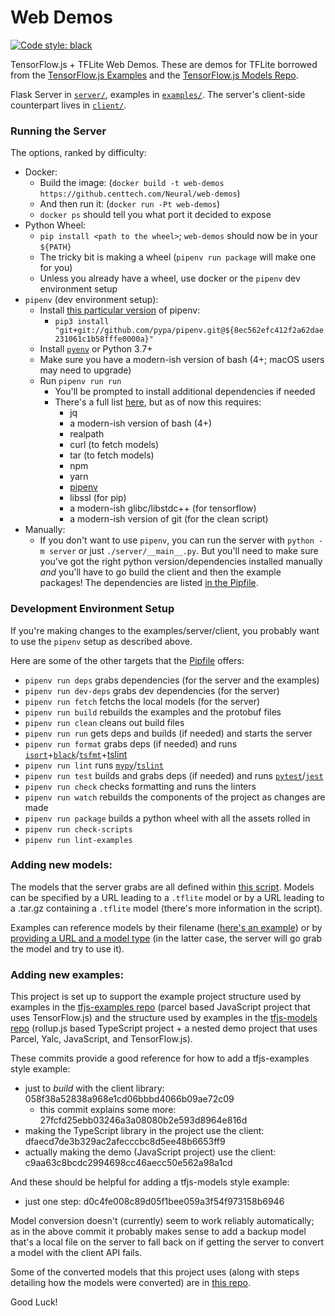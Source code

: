 # Web Demos
[![Code style: black](https://img.shields.io/badge/code%20style-black-000000.svg)](https://github.com/python/black)

TensorFlow.js + TFLite Web Demos. These are demos for TFLite borrowed from the [TensorFlow.js Examples](https://github.com/tensorflow/tfjs-examples) and the [TensorFlow.js Models Repo](https://github.com/tensorflow/tfjs-models).

Flask Server in [`server/`](server), examples in [`examples/`](examples). The server's client-side counterpart lives in [`client/`](client).

### Running the Server
The options, ranked by difficulty:
  - Docker:
    + Build the image: (`docker build -t web-demos https://github.centtech.com/Neural/web-demos`)
    + And then run it: (`docker run -Pt web-demos`)
    + `docker ps` should tell you what port it decided to expose
  - Python Wheel:
    + `pip install <path to the wheel>`; `web-demos` should now be in your `${PATH}`
    + The tricky bit is making a wheel (`pipenv run package` will make one for you)
    + Unless you already have a wheel, use docker or the `pipenv` dev environment setup
  - `pipenv` (dev environment setup):
    + Install [this particular version](https://github.com/pypa/pipenv/tree/8ec562efc412f2a62dae231061c1b58fffe0000a) of pipenv:
      * `pip3 install "git+git://github.com/pypa/pipenv.git@${8ec562efc412f2a62dae231061c1b58fffe0000a}"`
    + Install [`pyenv`](https://github.com/pyenv/pyenv) or Python 3.7+
    + Make sure you have a modern-ish version of bash (4+; macOS users may need to upgrade)
    + Run `pipenv run run`
      * You'll be prompted to install additional dependencies if needed
      * There's a full list [here](scripts/local-deps#L10-24), but as of now this requires:
        - jq
        - a modern-ish version of bash (4+)
        - realpath
        - curl (to fetch models)
        - tar (to fetch models)
        - npm
        - yarn
        - [pipenv](https://github.com/pypa/pipenv)
        - libssl (for pip)
        - a modern-ish glibc/libstdc++ (for tensorflow)
        - a modern-ish version of git (for the clean script)
  - Manually:
    + If you don't want to use `pipenv`, you can run the server with `python -m server` or just `./server/__main__.py`. But you'll need to make sure you've got the right python version/dependencies installed manually *and* you'll have to go build the client and then the example packages! The dependencies are listed [in the Pipfile](Pipfile#L10-L16).

### Development Environment Setup
If you're making changes to the examples/server/client, you probably want to use the `pipenv` setup as described above.

Here are some of the other targets that the [Pipfile](Pipfile) offers:
  - `pipenv run deps` grabs dependencies (for the server and the examples)
  - `pipenv run dev-deps` grabs dev dependencies (for the server)
  - `pipenv run fetch` fetchs the local models (for the server)
  - `pipenv run build` rebuilds the examples and the protobuf files
  - `pipenv run clean` cleans out build files
  - `pipenv run run` gets deps and builds (if needed) and starts the server
  - `pipenv run format` grabs deps (if needed) and runs [`isort`](https://github.com/timothycrosley/isort)+[`black`](https://github.com/python/black)/[`tsfmt`](https://github.com/vvakame/typescript-formatter)+[tslint](https://github.com/palantir/tslint)
  - `pipenv run lint` runs [`mypy`](https://github.com/python/mypy)/[`tslint`](https://github.com/palantir/tslint)
  - `pipenv run test` builds and grabs deps (if needed) and runs [`pytest`](https://github.com/pytest-dev/pytest)/[`jest`](https://github.com/facebook/jest)
  - `pipenv run check` checks formatting and runs the linters
  - `pipenv run watch` rebuilds the components of the project as changes are made
  - `pipenv run package` builds a python wheel with all the assets rolled in
  - `pipenv run check-scripts`
  - `pipenv run lint-examples`

### Adding new models:
The models that the server grabs are all defined within [this script](scripts/fetch#L15-24). Models can be specified by a URL leading to a `.tflite` model or by a URL leading to a .tar.gz containing a `.tflite` model (there's more information in the script).

Examples can reference models by their filename ([here's an example](examples/coco-ssd/src/index.ts#L133-L134)) or by[ providing a URL and a model type](examples/coco-ssd/src/index.ts#L126-L127) (in the latter case, the server will go grab the model and try to use it).

### Adding new examples:
This project is set up to support the example project structure used by examples in the [tfjs-examples repo](https://github.com/tensorflow/tfjs-examples) (parcel based JavaScript project that uses TensorFlow.js) and the structure used by examples in the [tfjs-models repo](https://github.com/tensorflow/tfjs-models) (rollup.js based TypeScript project + a nested demo project that uses Parcel, Yalc, JavaScript, and TensorFlow.js).

These commits provide a good reference for how to add a tfjs-examples style example:
  - just to _build_ with the client library: 058f38a52838a968e1cd06bbbd4066b09ae72c09
    + this commit explains some more: 27fcfd25ebb03246a3a08080b2e593d8964e816d
  - making the TypeScript library in the project use the client: dfaecd7de3b329ac2afecccbc8d5ee48b6653ff9
  - actually making the demo (JavaScript project) use the client: c9aa63c8bcdc2994698cc46aecc50e562a98a1cd

And these should be helpful for adding a tfjs-models style example:
  - just one step: d0c4fe008c89d05f1bee059a3f54f973158b6946

Model conversion doesn't (currently) seem to work reliably automatically; as in the above commit it probably makes sense to add a backup model that's a local file on the server to fall back on if getting the server to convert a model with the client API fails.

Some of the converted models that this project uses (along with steps detailing how the models were converted) are in [this repo](https://github.com/rrbutani/tflite-models).

Good Luck!